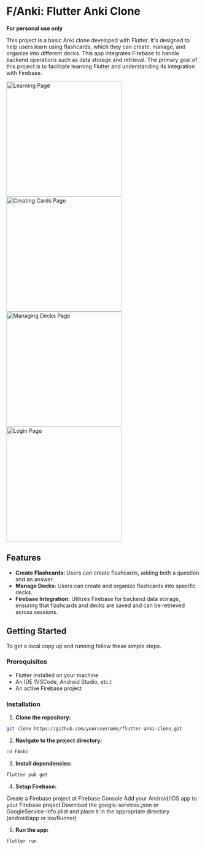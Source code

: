 # F/Anki: Flutter Anki Clone

**For personal use only**

This project is a basic Anki clone developed with Flutter. It's designed to help users learn using flashcards, which they can create, manage, and organize into different decks. This app integrates Firebase to handle backend operations such as data storage and retrieval. The primary goal of this project is to facilitate learning Flutter and understanding its integration with Firebase.

<img src="https://github.com/wklausing/FAnki/assets/62486651/bdf64ff9-435c-4f8c-b56e-b6849d9ee96d" alt="Learning Page" width="300">
<img src="https://github.com/wklausing/FAnki/assets/62486651/b908e63a-fe35-4a9a-ab49-27c0f0803737" alt="Creating Cards Page" width="300">
<img src="https://github.com/wklausing/FAnki/assets/62486651/32c42766-4260-4561-befe-06fbaa468f41" alt="Managing Decks Page" width="300">
<img src="https://github.com/wklausing/FAnki/assets/62486651/0d91c40c-a4b5-4125-9f09-c1c35d65f6f7" alt="Login Page" width="300">


## Features

- **Create Flashcards:** Users can create flashcards, adding both a question and an answer.
- **Manage Decks:** Users can create and organize flashcards into specific decks.
- **Firebase Integration:** Utilizes Firebase for backend data storage, ensuring that flashcards and decks are saved and can be retrieved across sessions.

## Getting Started

To get a local copy up and running follow these simple steps.

### Prerequisites

- Flutter installed on your machine
- An IDE (VSCode, Android Studio, etc.)
- An active Firebase project

### Installation

1. **Clone the repository:**

```bash
git clone https://github.com/yourusername/flutter-anki-clone.git
```

2. **Navigate to the project directory:**

```bash
cd FAnki
```

3. **Install dependencies:**

```bash
flutter pub get
```

4. **Setup Firebase:**

Create a Firebase project at Firebase Console
Add your Android/iOS app to your Firebase project
Download the google-services.json or GoogleService-Info.plist and place it in the appropriate directory (android/app or ios/Runner)

5. **Run the app:**

```bash
flutter run
```




